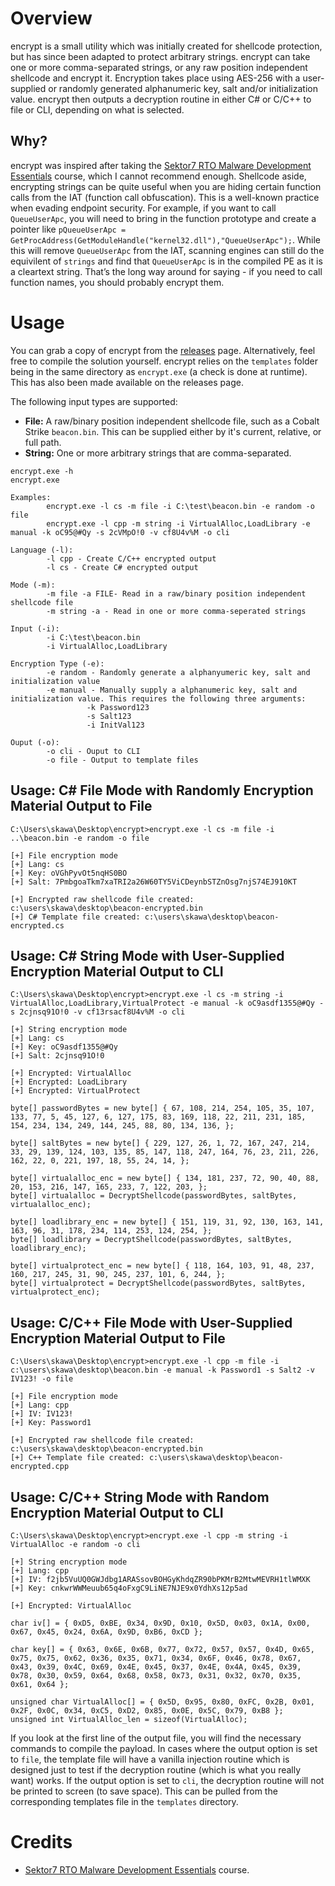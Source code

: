 # Overview
encrypt is a small utility which was initially created for shellcode protection, but has since been adapted to protect arbitrary strings. encrypt can take one or more comma-separated strings, or any raw position independent shellcode and encrypt it. Encryption takes place using AES-256 with a user-supplied or randomly generated alphanumeric key, salt and/or initialization value. encrypt then outputs a decryption routine in either C# or C/C++ to file or CLI, depending on what is selected.

## Why?
encrypt was inspired after taking the [Sektor7 RTO Malware Development Essentials](https://institute.sektor7.net/red-team-operator-malware-development-essentials) course, which I cannot recommend enough. Shellcode aside, encrypting strings can be quite useful when you are hiding certain function calls from the IAT (function call obfuscation). This is a well-known practice when evading endpoint security. For example, if you want to call `QueueUserApc`, you will need to bring in the function prototype and create a pointer like `pQueueUserApc = GetProcAddress(GetModuleHandle("kernel32.dll"),"QueueUserApc");`. While this will remove `QueueUserApc` from the IAT, scanning engines can still do the equivilent of `strings` and find that `QueueUserApc` is in the compiled PE as it is a cleartext string. That’s the long way around for saying - if you need to call function names, you should probably encrypt them.

# Usage
You can grab a copy of encrypt from the [releases](https://github.com/skahwah/encrypt/releases/) page. Alternatively, feel free to compile the solution yourself. encrypt relies on the `templates` folder being in the same directory as `encrypt.exe` (a check is done at runtime). This has also been made available on the releases page.

The following input types are supported:
- **File:** A raw/binary position independent shellcode file, such as a Cobalt Strike `beacon.bin`. This can be supplied either by it's current, relative, or full path.
- **String:** One or more arbitrary strings that are comma-separated.

```
encrypt.exe -h
encrypt.exe

Examples:
        encrypt.exe -l cs -m file -i C:\test\beacon.bin -e random -o file
        encrypt.exe -l cpp -m string -i VirtualAlloc,LoadLibrary -e manual -k oC95@#Qy -s 2cVMpO!0 -v cf8U4v%M -o cli

Language (-l):
        -l cpp - Create C/C++ encrypted output
        -l cs - Create C# encrypted output

Mode (-m):
        -m file -a FILE- Read in a raw/binary position independent shellcode file
        -m string -a - Read in one or more comma-seperated strings

Input (-i):
        -i C:\test\beacon.bin
        -i VirtualAlloc,LoadLibrary

Encryption Type (-e):
        -e random - Randomly generate a alphanyumeric key, salt and initialization value
        -e manual - Manually supply a alphanumeric key, salt and initialization value. This requires the following three arguments:
                 -k Password123
                 -s Salt123
                 -i InitVal123

Ouput (-o):
        -o cli - Ouput to CLI
        -o file - Output to template files
```
## Usage: C# File Mode with Randomly Encryption Material Output to File
```
C:\Users\skawa\Desktop\encrypt>encrypt.exe -l cs -m file -i ..\beacon.bin -e random -o file

[+] File encryption mode
[+] Lang: cs
[+] Key: oVGhPyvOt5nqHS0BO
[+] Salt: 7PmbgoaTkm7xaTRI2a26W60TY5ViCDeynbSTZnOsg7njS74EJ910KT

[+] Encrypted raw shellcode file created: c:\users\skawa\desktop\beacon-encrypted.bin
[+] C# Template file created: c:\users\skawa\desktop\beacon-encrypted.cs
```

## Usage: C# String Mode with User-Supplied Encryption Material Output to CLI
```
C:\Users\skawa\Desktop\encrypt>encrypt.exe -l cs -m string -i VirtualAlloc,LoadLibrary,VirtualProtect -e manual -k oC9asdf1355@#Qy -s 2cjnsq91O!0 -v cf13rsacf8U4v%M -o cli

[+] String encryption mode
[+] Lang: cs
[+] Key: oC9asdf1355@#Qy
[+] Salt: 2cjnsq91O!0

[+] Encrypted: VirtualAlloc
[+] Encrypted: LoadLibrary
[+] Encrypted: VirtualProtect

byte[] passwordBytes = new byte[] { 67, 108, 214, 254, 105, 35, 107, 133, 77, 5, 45, 127, 6, 127, 175, 83, 169, 118, 22, 211, 231, 185, 154, 234, 134, 249, 144, 245, 88, 80, 134, 136, };

byte[] saltBytes = new byte[] { 229, 127, 26, 1, 72, 167, 247, 214, 33, 29, 139, 124, 103, 135, 85, 147, 118, 247, 164, 76, 23, 211, 226, 162, 22, 0, 221, 197, 18, 55, 24, 14, };

byte[] virtualalloc_enc = new byte[] { 134, 181, 237, 72, 90, 40, 88, 20, 153, 216, 147, 165, 233, 7, 122, 203, };
byte[] virtualalloc = DecryptShellcode(passwordBytes, saltBytes, virtualalloc_enc);

byte[] loadlibrary_enc = new byte[] { 151, 119, 31, 92, 130, 163, 141, 163, 96, 31, 178, 234, 114, 253, 124, 254, };
byte[] loadlibrary = DecryptShellcode(passwordBytes, saltBytes, loadlibrary_enc);

byte[] virtualprotect_enc = new byte[] { 118, 164, 103, 91, 48, 237, 160, 217, 245, 31, 90, 245, 237, 101, 6, 244, };
byte[] virtualprotect = DecryptShellcode(passwordBytes, saltBytes, virtualprotect_enc);
```

## Usage: C/C++ File Mode with User-Supplied Encryption Material Output to File
```
C:\Users\skawa\Desktop\encrypt>encrypt.exe -l cpp -m file -i c:\users\skawa\desktop\beacon.bin -e manual -k Password1 -s Salt2 -v IV123! -o file

[+] File encryption mode
[+] Lang: cpp
[+] IV: IV123!
[+] Key: Password1

[+] Encrypted raw shellcode file created: c:\users\skawa\desktop\beacon-encrypted.bin
[+] C++ Template file created: c:\users\skawa\desktop\beacon-encrypted.cpp
```

## Usage: C/C++ String Mode with Random Encryption Material Output to CLI
```
C:\Users\skawa\Desktop\encrypt>encrypt.exe -l cpp -m string -i VirtualAlloc -e random -o cli

[+] String encryption mode
[+] Lang: cpp
[+] IV: f2jb5VuUQ0GWJdbg1ARASsovBOHGyKhdqZR90bPKMrB2MtwMEVRH1tlWMXK
[+] Key: cnkwrWWMeuub65q4oFxgC9LiNE7NJE9x0YdhXs12p5ad

[+] Encrypted: VirtualAlloc

char iv[] = { 0xD5, 0xBE, 0x34, 0x9D, 0x10, 0x5D, 0x03, 0x1A, 0x00, 0x67, 0x45, 0x24, 0x6A, 0x9D, 0xB6, 0xCD };

char key[] = { 0x63, 0x6E, 0x6B, 0x77, 0x72, 0x57, 0x57, 0x4D, 0x65, 0x75, 0x75, 0x62, 0x36, 0x35, 0x71, 0x34, 0x6F, 0x46, 0x78, 0x67, 0x43, 0x39, 0x4C, 0x69, 0x4E, 0x45, 0x37, 0x4E, 0x4A, 0x45, 0x39, 0x78, 0x30, 0x59, 0x64, 0x68, 0x58, 0x73, 0x31, 0x32, 0x70, 0x35, 0x61, 0x64 };

unsigned char VirtualAlloc[] = { 0x5D, 0x95, 0x80, 0xFC, 0x2B, 0x01, 0x2F, 0x0C, 0x34, 0xC5, 0xD2, 0x85, 0x0E, 0x5C, 0x79, 0xB8 };
unsigned int VirtualAlloc_len = sizeof(VirtualAlloc);
```

If you look at the first line of the output file, you will find the necessary commands to compile the payload. In cases where the output option is set to `file`, the template file will have a vanilla injection routine which is designed just to test if the decryption routine (which is what you really want) works. If the output option is set to `cli`, the decryption routine will not be printed to screen (to save space). This can be pulled from the corresponding templates file in the `templates` directory.

# Credits
- [Sektor7 RTO Malware Development Essentials](https://institute.sektor7.net/red-team-operator-malware-development-essentials) course.
